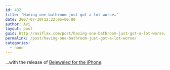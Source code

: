 ```yaml
---
id: 432
title: 'Having one bathroom just got a lot worse…'
date: 2007-07-30T12:22:05+00:00
author: Avi
layout: post
guid: http://aviflax.com/post/having-one-bathroom-just-got-a-lot-worse/
permalink: /post/having-one-bathroom-just-got-a-lot-worse/
categories:
  - none
---
```

&#8230;with the release of [Bejeweled for the iPhone](http://static.popcap.com/iphone/).
